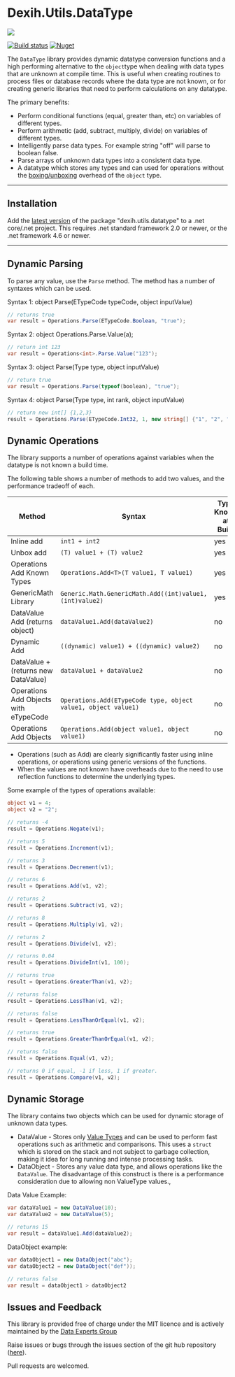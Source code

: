 # Dexih.Utils.DataType

[build]:    https://ci.appveyor.com/project/dataexperts/dexih-utils-datatype 
[build-img]: https://ci.appveyor.com/api/projects/status/468vuvi0rcpcs0ca?svg=true
[nuget]:     https://www.nuget.org/packages/dexih.utils.datatype
[nuget-img]: https://badge.fury.io/nu/dexih.utils.datatype.svg
[nuget-name]: dexih.utils.datatype
[dex-img]: https://dataexpertsgroup.com/assets/img/dex_web_logo.png
[dex]: https://dataexpertsgroup.com

[![][dex-img]][dex]

[![Build status][build-img]][build] [![Nuget][nuget-img]][nuget]

The `DataType` library provides dynamic datatype conversion functions and a high performing alternative to the `object`type when dealing with data types that are unknown at compile time.  This is useful when creating routines to process files or database records where the data type are not known, or for creating generic libraries that need to perform calculations on any datatype.

The primary benefits:

 * Perform conditional functions (equal, greater than, etc) on variables of different types.
 * Perform arithmetic (add, subtract, multiply, divide) on variables of different types.
 * Intelligently parse data types.  For example string "off" will parse to boolean false.
 * Parse arrays of unknown data types into a consistent data type.
 * A datatype which stores any types and can used for operations without the [boxing/unboxing](https://docs.microsoft.com/en-us/dotnet/csharp/programming-guide/types/boxing-and-unboxing) overhead of the `object` type.
---

## Installation

Add the [latest version][nuget] of the package "dexih.utils.datatype" to a .net core/.net project.  This requires .net standard framework 2.0 or newer, or the .net framework 4.6 or newer.

---

## Dynamic Parsing

To parse any value, use the `Parse` method.  The method has a number of syntaxes which can be used.

Syntax 1: object Parse(ETypeCode typeCode, object inputValue)

```csharp
// returns true
var result = Operations.Parse(ETypeCode.Boolean, "true");
```

Syntax 2: object Operations<T>.Parse.Value(a);

```csharp
// return int 123
var result = Operations<int>.Parse.Value("123");
```

Syntax 3: object Parse(Type type, object inputValue)
```csharp
// return true
var result = Operations.Parse(typeof(boolean), "true");
```

Syntax 4: object Parse(Type type, int rank, object inputValue)
```csharp
// return new int[] {1,2,3}
result = Operations.Parse(ETypeCode.Int32, 1, new string[] {"1", "2", "3"});
```

## Dynamic Operations

The library supports a number of operations against variables when the datatype is not known a build time.

The following table shows a number of methods to add two values, and the performance tradeoff of each.

|Method|Syntax|Type Known at Build|Performance|Rank
|-|-|-|-|-|
|Inline add|`int1 + int2`|yes|0.0100 ns|1|
|Unbox add|`(T) value1 + (T) value2`|yes| 1.0632 ns|2|
|Operations Add Known Types|`Operations.Add<T>(T value1, T value1)`|yes| 3.5170 ns|3|
|GenericMath Library|`Generic.Math.GenericMath.Add((int)value1, (int)value2)`|yes|5.6363 ns|4|
|DataValue Add (returns object)|`dataValue1.Add(dataValue2)`|no|12.2334 ns|5|
|Dynamic Add|`((dynamic) value1) + ((dynamic) value2)`|no|15.4083 ns|6|
|DataValue + (returns new DataValue)|`dataValue1 + dataValue2`|no| 23.8452 ns|7|
|Operations Add Objects with eTypeCode|`Operations.Add(ETypeCode type, object value1, object value1)`|no|40.4726 ns|8|
|Operations Add Objects|`Operations.Add(object value1, object value1)`|no|137.8605 ns|8|

* Operations (such as Add) are clearly significantly faster using inline operations, or operations using generic versions of the functions.
* When the values are not known have overheads due to the need to use reflection functions to determine the underlying types.

Some example of the types of operations available:

```csharp
object v1 = 4;
object v2 = "2";

// returns -4
result = Operations.Negate(v1);

// returns 5
result = Operations.Increment(v1);

// returns 3
result = Operations.Decrement(v1);

// returns 6
result = Operations.Add(v1, v2);

// returns 2
result = Operations.Subtract(v1, v2);

// returns 8
result = Operations.Multiply(v1, v2);

// returns 2
result = Operations.Divide(v1, v2);

// returns 0.04
result = Operations.DivideInt(v1, 100);

// returns true
result = Operations.GreaterThan(v1, v2);

// returns false
result = Operations.LessThan(v1, v2);

// returns false
result = Operations.LessThanOrEqual(v1, v2);

// returns true
result = Operations.GreaterThanOrEqual(v1, v2);

// returns false
result = Operations.Equal(v1, v2);

// returns 0 if equal, -1 if less, 1 if greater.
result = Operations.Compare(v1, v2);
```

## Dynamic Storage

The library contains two objects which can be used for dynamic storage of unknown data types.

* DataValue - Stores only [Value Types](https://docs.microsoft.com/en-us/dotnet/csharp/language-reference/keywords/value-types) and can be used to perform fast operations such as arithmetic and comparisons.  This uses a `struct` which is stored on the stack and not subject to garbage collection, making it idea for long running and intense processing tasks.
* DataObject - Stores any value data type, and allows operations like the `DataValue`.  The disadvantage of this construct is there is a performance consideration due to allowing non ValueType values.,

Data Value Example:

```csharp
var dataValue1 = new DataValue(10);
var dataValue2 = new DataValue(5);

// returns 15
var result = dataValue1.Add(dataValue2);
```

DataObject example:

```csharp
var dataObject1 = new DataObject("abc");
var dataObject2 = new DataObject("def"));

// returns false
var result = dataObject1 > dataObject2

```

## Issues and Feedback

This library is provided free of charge under the MIT licence and is actively maintained by the [Data Experts Group](https://dataexpertsgroup.com)

Raise issues or bugs through the issues section of the git hub repository ([here](https://github.com/DataExperts/Dexih.Utils.ManagedTasks/issues)).  

Pull requests are welcomed.

